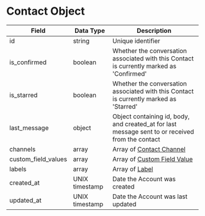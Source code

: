 # Contact Object

Field | Data Type | Description
--- | --- | ---
id | string | Unique identifier
is_confirmed | boolean | Whether the conversation associated with this Contact is currently marked as 'Confirmed'
is_starred | boolean | Whether the conversation associated with this Contact is currently marked as 'Starred'
last_message | object | Object containing id, body, and created_at for last message sent to or received from the contact
channels | array | Array of [Contact Channel]
custom_field_values | array | Array of [Custom Field Value]
labels | array | Array of [Label]
created_at | UNIX timestamp | Date the Account was created
updated_at | UNIX timestamp | Date the Account was last updated



[Contact Channel]: /contact_channels//README.md
[Custom Field Value]: /custom_field_values/README.md
[Label]: /labels/README.md
